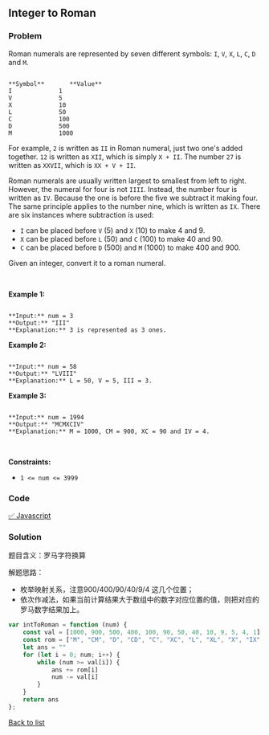 Integer to Roman
---
### Problem
Roman numerals are represented by seven different symbols: `I`, `V`, `X`, `L`, `C`, `D` and `M`.



```

**Symbol**       **Value**
I             1
V             5
X             10
L             50
C             100
D             500
M             1000
```

For example, `2` is written as `II` in Roman numeral, just two one's added together. `12` is written as `XII`, which is simply `X + II`. The number `27` is written as `XXVII`, which is `XX + V + II`.


Roman numerals are usually written largest to smallest from left to right. However, the numeral for four is not `IIII`. Instead, the number four is written as `IV`. Because the one is before the five we subtract it making four. The same principle applies to the number nine, which is written as `IX`. There are six instances where subtraction is used:


* `I` can be placed before `V` (5) and `X` (10) to make 4 and 9.
* `X` can be placed before `L` (50) and `C` (100) to make 40 and 90.
* `C` can be placed before `D` (500) and `M` (1000) to make 400 and 900.


Given an integer, convert it to a roman numeral.


 


**Example 1:**



```

**Input:** num = 3
**Output:** "III"
**Explanation:** 3 is represented as 3 ones.

```

**Example 2:**



```

**Input:** num = 58
**Output:** "LVIII"
**Explanation:** L = 50, V = 5, III = 3.

```

**Example 3:**



```

**Input:** num = 1994
**Output:** "MCMXCIV"
**Explanation:** M = 1000, CM = 900, XC = 90 and IV = 4.

```

 


**Constraints:**


* `1 <= num <= 3999`

### Code
[✅ Javascript](./solution.js)
### Solution
题目含义：罗马字符换算

解题思路：
- 枚举映射关系，注意900/400/90/40/9/4 这几个位置；
- 依次作减法，如果当前计算结果大于数组中的数字对应位置的值，则把对应的罗马数字结果加上。

```javascript
var intToRoman = function (num) {
    const val = [1000, 900, 500, 400, 100, 90, 50, 40, 10, 9, 5, 4, 1]
    const rom = ["M", "CM", "D", "CD", "C", "XC", "L", "XL", "X", "IX", "V", "IV", "I"]
    let ans = ""
    for (let i = 0; num; i++) {
        while (num >= val[i]) {
            ans += rom[i]
            num -= val[i]
        }
    }
    return ans
};
```

[Back to list](../README.md)